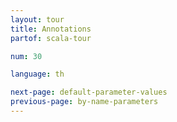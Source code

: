 ```yaml
---
layout: tour
title: Annotations
partof: scala-tour

num: 30

language: th

next-page: default-parameter-values
previous-page: by-name-parameters
---
```

